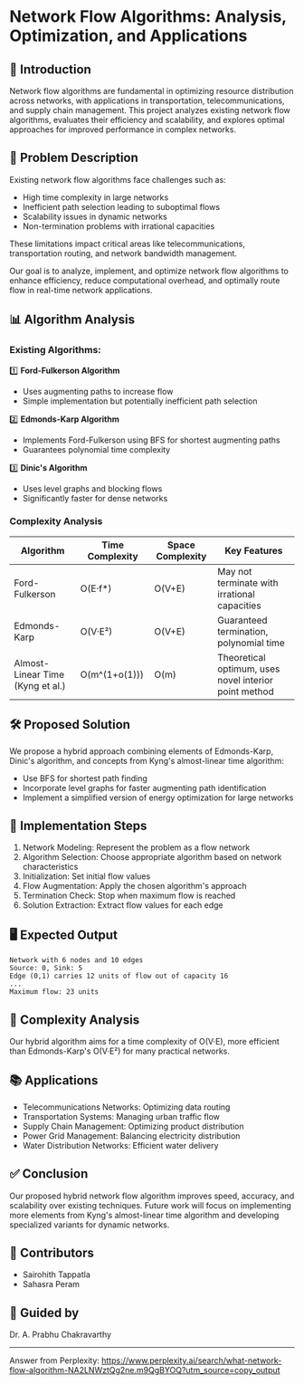 # Network Flow Algorithms: Analysis, Optimization, and Applications

## 📜 Introduction

Network flow algorithms are fundamental in optimizing resource distribution across networks, with applications in transportation, telecommunications, and supply chain management. This project analyzes existing network flow algorithms, evaluates their efficiency and scalability, and explores optimal approaches for improved performance in complex networks.

## 🎯 Problem Description

Existing network flow algorithms face challenges such as:
- High time complexity in large networks
- Inefficient path selection leading to suboptimal flows
- Scalability issues in dynamic networks
- Non-termination problems with irrational capacities

These limitations impact critical areas like telecommunications, transportation routing, and network bandwidth management.

Our goal is to analyze, implement, and optimize network flow algorithms to enhance efficiency, reduce computational overhead, and optimally route flow in real-time network applications.

## 📊 Algorithm Analysis

### Existing Algorithms:

1️⃣ **Ford-Fulkerson Algorithm**
   - Uses augmenting paths to increase flow
   - Simple implementation but potentially inefficient path selection

2️⃣ **Edmonds-Karp Algorithm**
   - Implements Ford-Fulkerson using BFS for shortest augmenting paths
   - Guarantees polynomial time complexity

3️⃣ **Dinic's Algorithm**
   - Uses level graphs and blocking flows
   - Significantly faster for dense networks

### Complexity Analysis

| Algorithm | Time Complexity | Space Complexity | Key Features |
|-----------|-----------------|-------------------|--------------|
| Ford-Fulkerson | O(E·f*) | O(V+E) | May not terminate with irrational capacities |
| Edmonds-Karp | O(V·E²) | O(V+E) | Guaranteed termination, polynomial time |
| Almost-Linear Time (Kyng et al.) | O(m^(1+o(1))) | O(m) | Theoretical optimum, uses novel interior point method |

## 🛠️ Proposed Solution

We propose a hybrid approach combining elements of Edmonds-Karp, Dinic's algorithm, and concepts from Kyng's almost-linear time algorithm:

- Use BFS for shortest path finding
- Incorporate level graphs for faster augmenting path identification
- Implement a simplified version of energy optimization for large networks

## 🚀 Implementation Steps

1. Network Modeling: Represent the problem as a flow network
2. Algorithm Selection: Choose appropriate algorithm based on network characteristics
3. Initialization: Set initial flow values
4. Flow Augmentation: Apply the chosen algorithm's approach
5. Termination Check: Stop when maximum flow is reached
6. Solution Extraction: Extract flow values for each edge

## 🖥️ Expected Output

```
Network with 6 nodes and 10 edges
Source: 0, Sink: 5
Edge (0,1) carries 12 units of flow out of capacity 16
...
Maximum flow: 23 units
```

## 📐 Complexity Analysis

Our hybrid algorithm aims for a time complexity of O(V·E), more efficient than Edmonds-Karp's O(V·E²) for many practical networks.

## 📚 Applications

- Telecommunications Networks: Optimizing data routing
- Transportation Systems: Managing urban traffic flow
- Supply Chain Management: Optimizing product distribution
- Power Grid Management: Balancing electricity distribution
- Water Distribution Networks: Efficient water delivery

## ✅ Conclusion

Our proposed hybrid network flow algorithm improves speed, accuracy, and scalability over existing techniques. Future work will focus on implementing more elements from Kyng's almost-linear time algorithm and developing specialized variants for dynamic networks.

## 📌 Contributors
- Sairohith Tappatla
- Sahasra Peram

## 📌 Guided by
Dr. A. Prabhu Chakravarthy

---
Answer from Perplexity: https://www.perplexity.ai/search/what-network-flow-algorithm-NA2LNWztQg2ne.m9QgBYOQ?utm_source=copy_output
